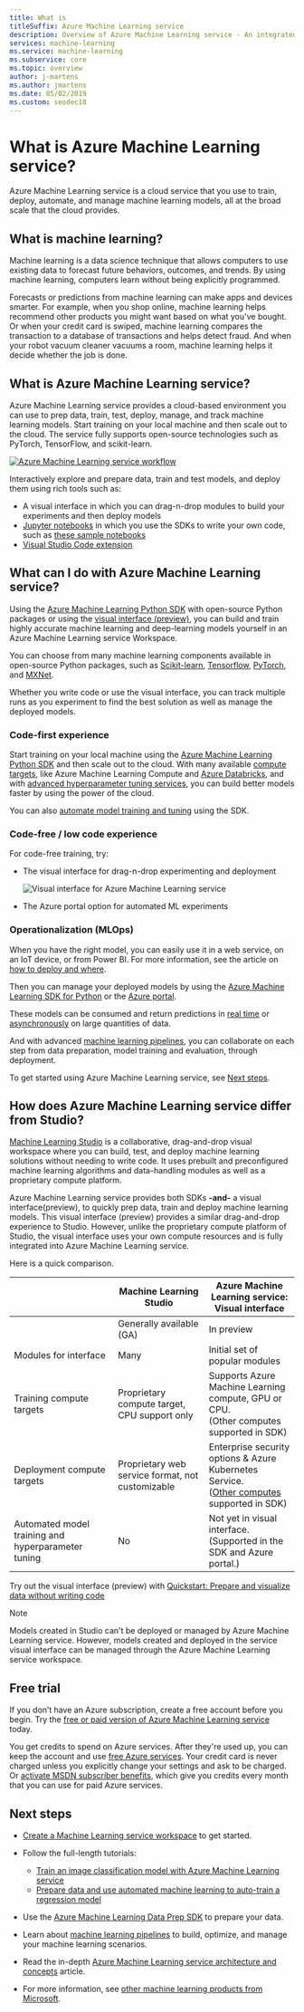 ```yaml
---
title: What is 
titleSuffix: Azure Machine Learning service
description: Overview of Azure Machine Learning service - An integrated, end-to-end data science solution for professional data scientists to develop, experiment, and deploy advanced analytics applications at cloud scale.
services: machine-learning
ms.service: machine-learning
ms.subservice: core
ms.topic: overview
author: j-martens
ms.author: jmartens
ms.date: 05/02/2019
ms.custom: seodec18
---
```


# What is Azure Machine Learning service?

Azure Machine Learning service is a cloud service that you use to train, deploy, automate, and manage machine learning models, all at the broad scale that the cloud provides.

## What is machine learning?

Machine learning is a data science technique that allows computers to use existing data to forecast future behaviors, outcomes, and trends. By using machine learning, computers learn without being explicitly programmed.

Forecasts or predictions from machine learning can make apps and devices smarter. For example, when you shop online, machine learning helps recommend other products you might want based on what you've bought. Or when your credit card is swiped, machine learning compares the transaction to a database of transactions and helps detect fraud. And when your robot vacuum cleaner vacuums a room, machine learning helps it decide whether the job is done.

## What is Azure Machine Learning service?

Azure Machine Learning service provides a cloud-based environment you can use to prep data, train, test, deploy, manage, and track machine learning models. Start training on your local machine and then scale out to the cloud. The service fully supports open-source technologies such as PyTorch, TensorFlow, and scikit-learn.

[![Azure Machine Learning service workflow](./media/overview-what-is-azure-ml/aml.png)](./media/overview-what-is-azure-ml/aml.png#lightbox)

Interactively explore and prepare data, train and test models, and deploy them using rich tools such as:
+ A visual interface in which you can drag-n-drop modules to build your experiments and then deploy models
+ [Jupyter notebooks](https://jupyter.org)  in which you use the SDKs to write your own code, such as [these sample notebooks](https://aka.ms/aml-notebooks)   
+ [Visual Studio Code extension](how-to-vscode-tools.md)

## What can I do with Azure Machine Learning service?

Using the <a href="https://aka.ms/aml-sdk" target="_blank">Azure Machine Learning Python SDK</a> with open-source Python packages or using the [visual interface (preview)](ui-quickstart-run-experiment.md), you can build and train highly accurate machine learning and deep-learning models yourself in an Azure Machine Learning service Workspace.

You can choose from many machine learning components available in open-source Python packages, such as <a href="https://scikit-learn.org/stable/" target="_blank">Scikit-learn</a>, <a href="https://www.tensorflow.org" target="_blank">Tensorflow</a>, <a href="https://pytorch.org" target="_blank">PyTorch</a>, and <a href="https://mxnet.io" target="_blank">MXNet</a>.

Whether you write code or use the visual interface, you can track multiple runs as you experiment to find the best solution as well as manage the deployed models.

### Code-first experience

Start training on your local machine using the <a href="https://aka.ms/aml-sdk" target="_blank">Azure Machine Learning Python SDK</a> and then scale out to the cloud. With many available [compute targets](how-to-set-up-training-targets.md), like Azure Machine Learning Compute and [Azure Databricks](/azure/azure-databricks/what-is-azure-databricks), and with [advanced hyperparameter tuning services](how-to-tune-hyperparameters.md), you can build better models faster by using the power of the cloud.

You can also [automate model training and tuning](tutorial-auto-train-models.md) using the SDK.

### Code-free / low code experience

For code-free training, try:

+ The visual interface for drag-n-drop experimenting and deployment
    
    ![Visual interface for Azure Machine Learning service](media/overview-what-is-azure-ml/visual-interface.png)

+ The Azure portal option for automated ML experiments

### Operationalization (MLOps)

When you have the right model, you can easily use it in a web service, on an IoT device, or from Power BI. For more information, see the article on [how to deploy and where](how-to-deploy-and-where.md). 

Then you can manage your deployed models by using the [Azure Machine Learning SDK for Python](https://aka.ms/aml-sdk) or the [Azure portal](https://portal.azure.com/). 

These models can be consumed and return predictions in [real time](how-to-consume-web-service.md) or [asynchronously](how-to-run-batch-predictions.md) on large quantities of data.

And with advanced [machine learning pipelines](concept-ml-pipelines.md), you can collaborate on each step from data preparation, model training and evaluation, through deployment.

To get started using Azure Machine Learning service, see [Next steps](#next-steps).

## How does Azure Machine Learning service differ from Studio?

[Machine Learning Studio](../studio/what-is-ml-studio.md) is a collaborative, drag-and-drop visual workspace where you can build, test, and deploy machine learning solutions without needing to write code. It uses prebuilt and preconfigured machine learning algorithms and data-handling modules as well as a proprietary compute platform.

Azure Machine Learning service provides both SDKs **-and-** a visual interface(preview), to quickly prep data, train and deploy machine learning models. This visual interface (preview) provides a similar drag-and-drop experience to Studio. However, unlike the proprietary compute platform of Studio, the visual interface uses your own compute resources and is fully integrated into Azure Machine Learning service.

Here is a quick comparison.

|| Machine Learning Studio | Azure Machine Learning service:<br/>Visual interface|
|---| --- | --- |
|| Generally available (GA) | In preview|
|Modules for interface| Many | Initial set of popular modules|
|Training compute targets| Proprietary compute target, CPU support only| Supports Azure Machine Learning compute, GPU or CPU.<br/>(Other computes supported in SDK)|
|Deployment compute targets| Proprietary web service format, not customizable | Enterprise security options  & Azure Kubernetes Service. <br/>([Other computes](how-to-deploy-and-where.md) supported in SDK) |
|Automated model training and hyperparameter tuning | No | Not yet in visual interface. <br/> (Supported in the SDK and Azure portal.) | 

Try out the visual interface (preview) with [Quickstart: Prepare and visualize data without writing code](ui-quickstart-run-experiment.md)

> [!NOTE]
> Models created in Studio can't be deployed or managed by Azure Machine Learning service. However, models created and deployed in the service visual interface can be managed through the Azure Machine Learning service workspace.

## Free trial

If you don’t have an Azure subscription, create a free account before you begin. Try the [free or paid version of Azure Machine Learning service](https://aka.ms/AMLFree) today.

You get credits to spend on Azure services. After they're used up, you can keep the account and use [free Azure services](https://azure.microsoft.com/free/). Your credit card is never charged unless you explicitly change your settings and ask to be charged. Or [activate MSDN subscriber benefits](https://azure.microsoft.com/pricing/member-offers/msdn-benefits-details/?WT.mc_id=A261C142F), which give you credits every month that you can use for paid Azure services.

## Next steps

- [Create a Machine Learning service workspace](setup-create-workspace.md) to get started.

- Follow the full-length tutorials: 
  + [Train an image classification model with Azure Machine Learning service](tutorial-train-models-with-aml.md) 
  + [Prepare data and use automated machine learning to auto-train a regression model](tutorial-data-prep.md)

- Use the [Azure Machine Learning Data Prep SDK](https://aka.ms/data-prep-sdk) to prepare your data.

- Learn about [machine learning pipelines](/azure/machine-learning/service/concept-ml-pipelines) to build, optimize, and manage your machine learning scenarios.

- Read the in-depth [Azure Machine Learning service architecture and concepts](concept-azure-machine-learning-architecture.md) article.

- For more information, see [other machine learning products from Microsoft](/azure/architecture/data-guide/technology-choices/data-science-and-machine-learning).
